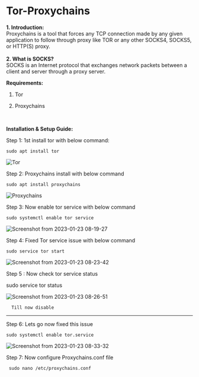# Tor-Proxychains
<b>1. Introduction:</b>
<br>
Proxychains is a tool that forces any TCP connection made by any given application to follow through proxy like TOR or any other SOCKS4, SOCKS5, or HTTP(S) proxy.
<br>
<BR>
<B>2. What is SOCKS?</B>
<BR>
SOCKS is an Internet protocol that exchanges network packets between a client and server through a proxy server.

<b>Requirements:</b>
<br>
1. Tor

2. Proxychains
<br>

<b>Installation & Setup Guide:</b>
<br>
  
Step 1: 1st install tor with below command:
  
    sudo apt install tor
    
![Tor](https://user-images.githubusercontent.com/120317751/213859515-ef8c9107-b946-45fb-a75d-620ce06c14d1.gif)

Step 2: Proxychains install with below command

    sudo apt install proxychains   


![Proxychains](https://user-images.githubusercontent.com/120317751/213860469-a9916cd1-a6ae-4881-8328-0d8909049726.gif)

Step 3: Now enable tor service with below command

    sudo systemctl enable tor service
    

![Screenshot from 2023-01-23 08-19-27](https://user-images.githubusercontent.com/120317751/213958285-4a75656a-62e0-43cd-8b37-bbdef3999e26.png)


Step 4: Fixed Tor service issue with below command

    sudo service tor start
    
    
![Screenshot from 2023-01-23 08-23-42](https://user-images.githubusercontent.com/120317751/213958487-3530288c-fff4-45a3-bf31-a9bf81199314.png)

Step 5 : Now check tor service status

   sudo service tor status
   

![Screenshot from 2023-01-23 08-26-51](https://user-images.githubusercontent.com/120317751/213958784-84797fd3-3cfd-4e21-94c7-3decff07a3e2.png)


      Till now disable
      
------------------------------------------------------------------------  

Step 6: Lets go now fixed this issue

    sudo systemctl enable tor.service
    

![Screenshot from 2023-01-23 08-33-32](https://user-images.githubusercontent.com/120317751/213959258-46b5350e-b4e7-4a7a-9526-0e3b053e554d.png)

Step 7: Now configure Proxychains.conf file

     sudo nano /etc/proxychains.conf
     
     









